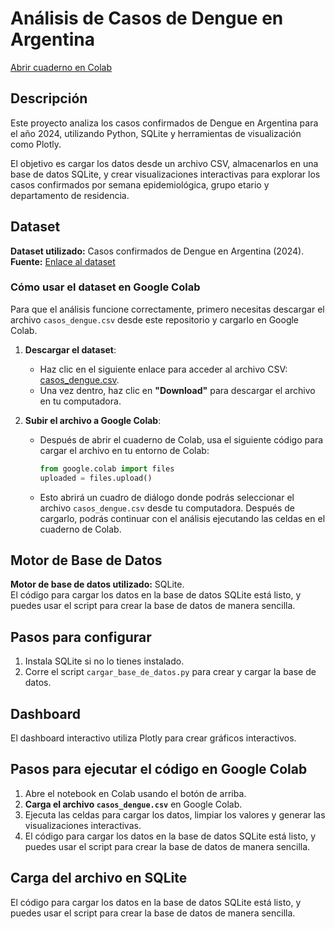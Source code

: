 # Análisis de Casos de Dengue en Argentina

[Abrir cuaderno en Colab](https://colab.research.google.com/github/cristianccr/analisis-casos-dengue/blob/main/Modulo2.ipynb)

## Descripción

Este proyecto analiza los casos confirmados de Dengue en Argentina para el año 2024, utilizando Python, SQLite y herramientas de visualización como Plotly.

El objetivo es cargar los datos desde un archivo CSV, almacenarlos en una base de datos SQLite, y crear visualizaciones interactivas para explorar los casos confirmados por semana epidemiológica, grupo etario y departamento de residencia.

## Dataset

**Dataset utilizado:** Casos confirmados de Dengue en Argentina (2024).  
**Fuente:** [Enlace al dataset](https://github.com/cristianccr/analisis-casos-dengue/blob/main/casos_dengue.csv)

### Cómo usar el dataset en Google Colab

Para que el análisis funcione correctamente, primero necesitas descargar el archivo `casos_dengue.csv` desde este repositorio y cargarlo en Google Colab.

1. **Descargar el dataset**:
   - Haz clic en el siguiente enlace para acceder al archivo CSV:  
   [casos_dengue.csv](https://github.com/cristianccr/analisis-casos-dengue/blob/main/casos_dengue.csv).
   - Una vez dentro, haz clic en **"Download"** para descargar el archivo en tu computadora.

2. **Subir el archivo a Google Colab**:
   - Después de abrir el cuaderno de Colab, usa el siguiente código para cargar el archivo en tu entorno de Colab:

     ```python
     from google.colab import files
     uploaded = files.upload()
     ```

   - Esto abrirá un cuadro de diálogo donde podrás seleccionar el archivo `casos_dengue.csv` desde tu computadora. Después de cargarlo, podrás continuar con el análisis ejecutando las celdas en el cuaderno de Colab.

## Motor de Base de Datos

**Motor de base de datos utilizado:** SQLite.  
El código para cargar los datos en la base de datos SQLite está listo, y puedes usar el script para crear la base de datos de manera sencilla.

## Pasos para configurar

1. Instala SQLite si no lo tienes instalado.
2. Corre el script `cargar_base_de_datos.py` para crear y cargar la base de datos.

## Dashboard

El dashboard interactivo utiliza Plotly para crear gráficos interactivos.

## Pasos para ejecutar el código en Google Colab

1. Abre el notebook en Colab usando el botón de arriba.
2. **Carga el archivo `casos_dengue.csv`** en Google Colab.
3. Ejecuta las celdas para cargar los datos, limpiar los valores y generar las visualizaciones interactivas.
4. El código para cargar los datos en la base de datos SQLite está listo, y puedes usar el script para crear la base de datos de manera sencilla.

## Carga del archivo en SQLite

El código para cargar los datos en la base de datos SQLite está listo, y puedes usar el script para crear la base de datos de manera sencilla.





